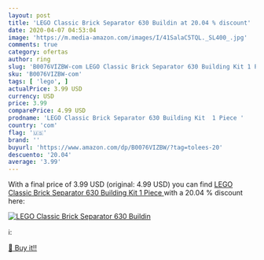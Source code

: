 ```yaml
---
layout: post
title: 'LEGO Classic Brick Separator 630 Buildin at 20.04 % discount'
date: 2020-04-07 04:53:04
image: 'https://m.media-amazon.com/images/I/41SalaC5TQL._SL400_.jpg'
comments: true
category: ofertas
author: ring
slug: 'B0076VIZBW-com LEGO Classic Brick Separator 630 Building Kit 1 Piece'
sku: 'B0076VIZBW-com'
tags: [ 'lego', ]
actualPrice: 3.99 USD
currency: USD
price: 3.99
comparePrice: 4.99 USD
prodname: 'LEGO Classic Brick Separator 630 Building Kit  1 Piece '
country: 'com'
flag: '🇺🇸'
brand: ''
buyurl: 'https://www.amazon.com/dp/B0076VIZBW/?tag=tolees-20'
descuento: '20.04'
average: '3.99'
---
```


With a final price of 3.99 USD (original: 4.99 USD) you can find [LEGO Classic Brick Separator 630 Building Kit  1 Piece ](https://www.amazon.com/dp/B0076VIZBW/?tag=tolees-20) with a  20.04 % discount here:

[![LEGO Classic Brick Separator 630 Buildin](https://m.media-amazon.com/images/I/41SalaC5TQL._SL400_.jpg)](https://www.amazon.com/dp/B0076VIZBW/?tag=tolees-20)

ℹ️:


[🛒 Buy it!!](https://www.amazon.com/dp/B0076VIZBW/?tag=tolees-20)

